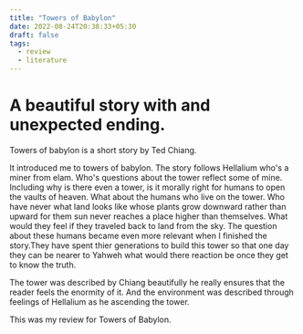 ```yaml
---
title: "Towers of Babylon"
date: 2022-08-24T20:38:33+05:30
draft: false
tags:
  - review
  - literature
---
```


# A beautiful story with and unexpected ending.

Towers of babylon is a short story by Ted Chiang.

It introduced me to towers of babylon. The story follows Hellalium who's a miner 
from elam. Who's questions about the tower reflect some of mine. Including why is
there even a tower, is it morally right for humans to open the vaults of heaven.
What about the humans who live on the tower. Who have never what land looks like
whose plants grow downward rather than upward for them sun never reaches a place
higher than themselves. What would they feel if they traveled back to land from 
the sky. The question about these humans became even more relevant when I finished
the story.They have spent thier generations to build this tower so that one day they can be
nearer to Yahweh what would there reaction be once they get to know the truth.
 
The tower was described by Chiang beautifully he really ensures that the reader 
feels the enormity of it. And the environment was described through feelings of 
Hellalium as he ascending the tower.

This was my review for Towers of Babylon.
